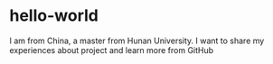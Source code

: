 # hello-world
I am from China, a master from Hunan University. I want to share my experiences about project and learn more from GitHub
